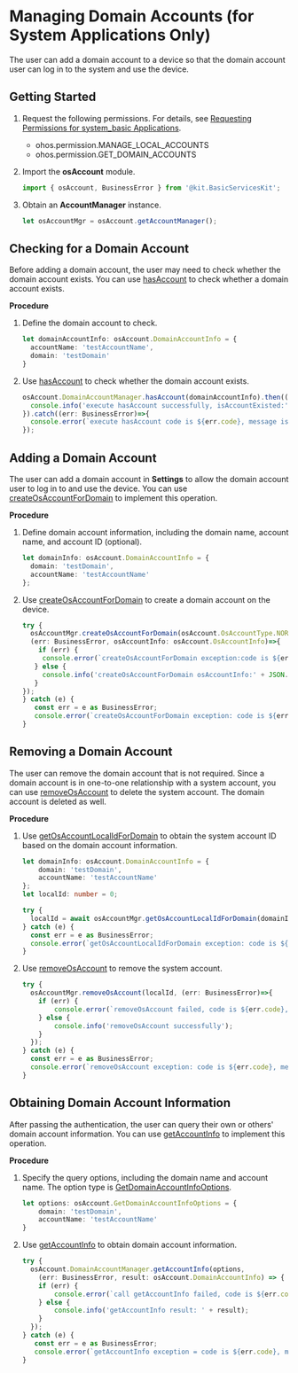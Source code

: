 # Managing Domain Accounts (for System Applications Only)

<!--Kit: Basic Services Kit-->
<!--Subsystem: Account-->
<!--Owner: @steven-q-->
<!--Designer: @JiDong-CS1-->
<!--Tester: @zhaimengchao-->
<!--Adviser: @zengyawen-->

The user can add a domain account to a device so that the domain account user can log in to the system and use the device.

## Getting Started

1. Request the following permissions. For details, see [Requesting Permissions for system_basic Applications](../../security/AccessToken/determine-application-mode.md#requesting-permissions-for-system_basic-applications).
   - ohos.permission.MANAGE_LOCAL_ACCOUNTS
   - ohos.permission.GET_DOMAIN_ACCOUNTS

2. Import the **osAccount** module.

   ```ts
   import { osAccount, BusinessError } from '@kit.BasicServicesKit';
   ```

3. Obtain an **AccountManager** instance.

   ```ts
   let osAccountMgr = osAccount.getAccountManager();
   ```

## Checking for a Domain Account

Before adding a domain account, the user may need to check whether the domain account exists. You can use [hasAccount](../../reference/apis-basic-services-kit/js-apis-osAccount-sys.md#hasaccount10) to check whether a domain account exists.

**Procedure**

1. Define the domain account to check.

   ```ts
   let domainAccountInfo: osAccount.DomainAccountInfo = {
     accountName: 'testAccountName',
     domain: 'testDomain'
   }
   ```

2. Use [hasAccount](../../reference/apis-basic-services-kit/js-apis-osAccount-sys.md#hasaccount10) to check whether the domain account exists.

   ```ts
   osAccount.DomainAccountManager.hasAccount(domainAccountInfo).then((isAccountExisted: boolean)=>{
     console.info('execute hasAccount successfully, isAccountExisted:' + JSON.stringify(isAccountExisted));
   }).catch((err: BusinessError)=>{
     console.error(`execute hasAccount code is ${err.code}, message is ${err.message}`);
   });
   ```

## Adding a Domain Account

The user can add a domain account in **Settings** to allow the domain account user to log in to and use the device. You can use [createOsAccountForDomain](../../reference/apis-basic-services-kit/js-apis-osAccount-sys.md#createosaccountfordomain8) to implement this operation.

**Procedure**

1. Define domain account information, including the domain name, account name, and account ID (optional).

   ```ts
   let domainInfo: osAccount.DomainAccountInfo = {
     domain: 'testDomain',
     accountName: 'testAccountName'
   };
   ```

2. Use [createOsAccountForDomain](../../reference/apis-basic-services-kit/js-apis-osAccount-sys.md#createosaccountfordomain8) to create a domain account on the device.

   ```ts
   try {
     osAccountMgr.createOsAccountForDomain(osAccount.OsAccountType.NORMAL, domainInfo,
     (err: BusinessError, osAccountInfo: osAccount.OsAccountInfo)=>{
       if (err) {
        console.error(`createOsAccountForDomain exception:code is ${err.code}, message is ${err.message}`);
      } else {
        console.info('createOsAccountForDomain osAccountInfo:' + JSON.stringify(osAccountInfo));
      }
   });
   } catch (e) {
      const err = e as BusinessError;
      console.error(`createOsAccountForDomain exception: code is ${err.code}, message is ${err.message}`);
   }
   ```

## Removing a Domain Account

The user can remove the domain account that is not required. Since a domain account is in one-to-one relationship with a system account, you can use [removeOsAccount](../../reference/apis-basic-services-kit/js-apis-osAccount-sys.md#removeosaccount) to delete the system account. The domain account is deleted as well.

**Procedure**

1. Use [getOsAccountLocalIdForDomain](../../reference/apis-basic-services-kit/js-apis-osAccount.md#getosaccountlocalidfordomain9) to obtain the system account ID based on the domain account information.

   ```ts
   let domainInfo: osAccount.DomainAccountInfo = {
       domain: 'testDomain',
       accountName: 'testAccountName'
   };
   let localId: number = 0;

   try {
     localId = await osAccountMgr.getOsAccountLocalIdForDomain(domainInfo);
   } catch (e) {
     const err = e as BusinessError;
     console.error(`getOsAccountLocalIdForDomain exception: code is ${err.code}, message is ${err.message}`);
   }
   ```

2. Use [removeOsAccount](../../reference/apis-basic-services-kit/js-apis-osAccount-sys.md#removeosaccount) to remove the system account.

   ```ts
   try {
     osAccountMgr.removeOsAccount(localId, (err: BusinessError)=>{
       if (err) {
           console.error(`removeOsAccount failed, code is ${err.code}, message is ${err.message}`);
       } else {
           console.info('removeOsAccount successfully');
       }
     });
   } catch (e) {
     const err = e as BusinessError;
     console.error(`removeOsAccount exception: code is ${err.code}, message is ${err.message}`);
   }
   ```

## Obtaining Domain Account Information

After passing the authentication, the user can query their own or others' domain account information. You can use [getAccountInfo](../../reference/apis-basic-services-kit/js-apis-osAccount-sys.md#getaccountinfo10) to implement this operation.

**Procedure**

1. Specify the query options, including the domain name and account name. The option type is [GetDomainAccountInfoOptions](../../reference/apis-basic-services-kit/js-apis-osAccount-sys.md#getdomainaccountinfooptions10).

   ```ts
   let options: osAccount.GetDomainAccountInfoOptions = {
       domain: 'testDomain',
       accountName: 'testAccountName'
   }
   ```

2. Use [getAccountInfo](../../reference/apis-basic-services-kit/js-apis-osAccount-sys.md#getaccountinfo10) to obtain domain account information.

   ```ts
   try {
     osAccount.DomainAccountManager.getAccountInfo(options,
       (err: BusinessError, result: osAccount.DomainAccountInfo) => {
       if (err) {
           console.error(`call getAccountInfo failed, code is ${err.code}, message is ${err.message}`);
       } else {
           console.info('getAccountInfo result: ' + result);
       }
     });
   } catch (e) {
      const err = e as BusinessError;
      console.error(`getAccountInfo exception = code is ${err.code}, message is ${err.message}`);
   }
   ```

